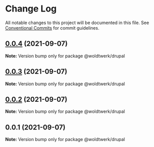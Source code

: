 # Change Log

All notable changes to this project will be documented in this file.
See [Conventional Commits](https://conventionalcommits.org) for commit guidelines.

## [0.0.4](https://github.com/woldtwerk/utilities/compare/@woldtwerk/drupal@0.0.3...@woldtwerk/drupal@0.0.4) (2021-09-07)

**Note:** Version bump only for package @woldtwerk/drupal





## [0.0.3](https://github.com/woldtwerk/utilities/compare/@woldtwerk/drupal@0.0.2...@woldtwerk/drupal@0.0.3) (2021-09-07)

**Note:** Version bump only for package @woldtwerk/drupal





## [0.0.2](https://github.com/woldtwerk/utilities/compare/@woldtwerk/drupal@0.0.1...@woldtwerk/drupal@0.0.2) (2021-09-07)

**Note:** Version bump only for package @woldtwerk/drupal





## 0.0.1 (2021-09-07)

**Note:** Version bump only for package @woldtwerk/drupal
